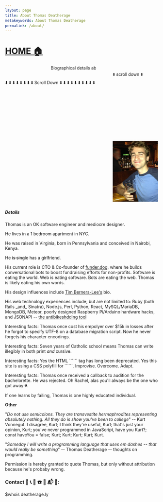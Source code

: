 ```yaml
---
layout: page
title: About Thomas Deatherage
metakeywords: About Thomas Deatherage
permalink: /about/
---
```

<blink><h1><a href="/">HOME 🏠 </a></h1></blink>
<div style="width:300px;"><marquee>Biographical details about Thomas Deatherage</marquee></div>
<marquee>⬇️  scroll down ⬇️</marquee>
<blink>⬇️ ⬇️ ⬇️ ⬇️ ⬇️ ⬇️ ⬇️ ⬇️ Scroll Down ⬇️ ⬇️ ⬇️ ⬇️ ⬇️ ⬇️ ⬇️ ⬇️ ⬇️ ⬇️ </blink>
<div>
  <marquee>
    <img alt="Thomas Deatherage holding a beer and wearing a blue shirt" src="/images/avatar.jpg" />
    <img alt="Thomas Deatherage wearing a green tie" height="200" src="/images/twitter.jpeg" />
    <img alt="Thomas Deatherage with an asian female friend" height="200" width="200" src="/images/pic_with_chin.jpg" />
    <img alt="Thomas Deatherage with a group of his friends in Mexico" height="200" width="200" src="/images/cancun.jpg" />
    <img alt="Thomas Deatherage with three other friends in a photo booth" height="200" width="200" src="/images/core4.jpg" />
    <img alt="Thomas Deatherage with a group of friends at an ugly christmas sweater party" height="200" width="200" src="/images/ugly_sweater.jpg" />
    <img alt="Thomas Deatherage's ankle and rolled down sock" height="200" width="200" src="/images/sox.jpg" />
    <img alt="Thomas Deatherage with female asian friend at bar" height="200" width="200" src="/images/chin_again.jpg" />
    <img alt="Thomas Deatherage smoldering bedroom eyes at a restaurant in Indianapolis, Indiana" height="200" width="200" src="/images/indiana.jpeg" />
    <img alt="Thomas Deatherage with female asian friend at a restaurant" height="200" width="200" src="/images/chin_once_more.jpg" />
    <img alt="Thomas Deatherage sharing a cocktail with his female asian friend" height="200" width="200" src="/images/tini_time.jpg" />
    <img alt="Thomas Deatherage eating pasta with a few friends" src="/images/carb_loading.jpg" />
    <img alt="Thomas Deatherage after the NYC triathlon with a female asian friend" height="200" width="200" src="/images/tri.jpg" />
    <img alt="Thomas Deathereage after the NYC triathlon with friends" height="200" width="200" src="/images/tri_2.jpg" />
    <img alt="Thomas Deatherage playing chess from inside the Secret Library" height="200" width="200" src="/images/chess.jpg" />
    <img alt="Thomas Deatherage lying on his belly and playing cards at the beach" height="200" width="200" src="/images/beach.jpg" />
    <img alt="Thomas Deatherage sitting in an office chair discussing the blisters his shoes are giving him" height="200" width="200" src="/images/shoes.jpg" />
    <img alt="Thomas Deatherage writing notes from the Secret Library at Shutterstock in the Empire State Building" height="200" width="200" src="/images/diary.jpg" />
    <img alt="Thomas Deatherage in a canoe with friend Donald Drummond as they depart for a camping trip on the James River, Virginia" width="200" src="/images/james_river_with_donnie.jpg" />
    <img alt="Thomas Deatherage holding binoculars and a beer standing on a step ladder in Flagstaff, Arizona" width="200" src="/images/san_fran_peaks.jpg" />
    <img alt="Thomas Deatherage with a beer at Solas salsa club in the East Village, NYC" width="200" src="/images/solas.jpg" />
    <img alt="Thomas Deatherage takes a selfie" width="200" src="/images/selfie.jpg" />
    <img alt="Thomas Deatheraage out on the town for his 26th birthday with a few friends" width="200" src="/images/26bday.jpg" />
    <img alt="Thomas Deatherage wearing a sleevless animal graphic bro-tank in front of a Viceland poster for bears (a gay culture subgroup)" width="200" src="/images/bears.jpg" />
    <img alt="Thomas Deatherage sitting on a bench with a friend in Bacalar, Mexico" width="200" src="/images/mexico.jpg" />
    <img alt="Thomas Deatherage wearing sunglasses and sipping coffee in Bacalar, Mexico" width="200" src="/images/mexico2.jpg" />
    <img alt="He-man holding a sword" width="200" src="/images/he-man.jpg" />
    <img alt="Thomas Deatherage staring into the pacific ocean somewhere North of San Francisco" width="200" src="/images/cali_coast.jpg" />
    <img alt="Thomas Deatherage with some friends who are wearing ugly Christmas sweaters" width="200" src="/images/ugly_sweater.png" />
    <img alt="Thomas Deatherage in front of the Brooklyn Bridge with his girlfriend on a snowy winter day" width="200" src="/images/elyssa_and_me.jpg" />
    <img alt="Thomas Deatherage having an intimate, albeit inebriated, conversation with a friend on a couch" width="200" src="/images/pufferfish.jpg" />
    <img alt="Thomas Deatherage with high school friends David Schweer and Donald Drummond in Barcelona, Spain" width="200" src="/images/barcelona.jpg" />
    <img alt="Thomas Deatherage wearing shorty shorts and receiving a big bear hug from his friend Gabriel Garcia in Tulum, Mexico" width="200" src="/images/mexico3.png" />
  </marquee>
</div>

<h5><blink>Details</blink></h5>
<p>Thomas is an OK software engineer and mediocre designer. </p>
<p>He lives in a 1 bedroom apartment in NYC.</p>
<p>He was raised in Virginia, born in Pennsylvania and conceived in Nairobi, Kenya.</p>
<p>He <span style="text-decoration: line-through;">is single</span> has a girlfriend.</p>
<p>His current role is CTO & Co-founder of <a href="https://funder.dog/">funder.dog</a>, where he builds conversational bots to boost fundraising efforts for non-profits. Software is eating the world. Web is eating software. Bots are eating the web. Thomas is likely eating his own words.</p>
<p>His design influences include <a href="https://www.w3.org/People/Berners-Lee/">Tim Berners-Lee's</a> bio.</p>
<p>His web technology experiences include, but are not limited to: Ruby (both Rails _and_ Sinatra), Node.js, Perl, Python, React, MySQL/MariaDB, MongoDB, Meteor, poorly designed Raspberry Pi/Arduino hardware hacks, and JSONAPI -- <a href="http://jsonapi.org/">the antibikeshdding tool</a></p>
<p>Interesting facts: Thomas once cost his empolyer over $15k in losses after he forgot to specify UTF-8 on a database migration script. Now he never forgets his character encodings. </p>
<p>Interesting facts: Seven years of Catholic school means Thomas can write illegibly in both print <i>and</i> cursive.</p>
Interesting facts: Yes the HTML ```<blink>``` tag has long been deprecated. Yes this site is using a CSS polyfill for ```<blink>```. Improvise. Overcome. Adapt.
<p>Interesting facts: Thomas once received a callback to audition for the bachelorette. He was rejected. Oh Rachel, alas you'll always be the one who got away 💔.</p>
<p>If one learns by failing, Thomas is one highly educated individual.</p>
<p><b>Other</b></p>
<p>"<i>Do not use semicolons. They are transvestite hermaphrodites representing absolutely nothing. All they do is show you've been to college</i>" -- Kurt Vonnegut. I disagree, Kurt; I think they're useful, Kurt; that's just your opinion, Kurt; you've never programmed in JavaScript, have you Kurt?; const haveYou = false; Kurt; Kurt; Kurt; Kurt; Kurt.</p>
<p>"<i>Someday I will write a programming language that uses em dashes -- that would really be something</i>" -- Thomas Deatherage -- thoughts on programming.</p>
<p>Permission is hereby granted to quote Thomas, but only without attribution because he's probaby wrong.</p>


<blink>
<h3>Contact 📩  📞  📨  ☎️  📱  📬  📧:</h3>
$whois deatherage.ly
</blink>
